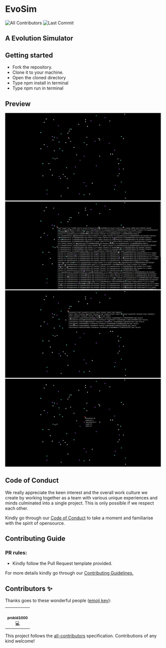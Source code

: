 # EvoSim
![All Contributors](https://img.shields.io/github/contributors/prskid1000/EvoSim)
![Last Commit](https://img.shields.io/github/last-commit/prskid1000/EvoSim)

## A Evolution Simulator

## Getting started

- Fork the repository.
- Clone it to your machine.
- Open the cloned directory
- Type npm install in terminal
- Type npm run in terminal

## Preview

![1](https://github.com/prskid1000/EvoSim/blob/master/Preview/1.png?raw=true)
![1](https://github.com/prskid1000/EvoSim/blob/master/Preview/2.png?raw=true)
![1](https://github.com/prskid1000/EvoSim/blob/master/Preview/3.png?raw=true)
![1](https://github.com/prskid1000/EvoSim/blob/master/Preview/4.png?raw=true)

## Code of Conduct

We really appreciate the keen interest and the overall work culture we create by
working together as a team with various unique experiences and minds culminated
into a single project. This is only possible if we respect each other.

Kindly go through our
[Code of Conduct](https://github.com/prskid1000/Template/blob/main/.github/CODE_OF_CONDUCT_TEMPLATE/CODE_OF_CONDUCT.md)
to take a moment and familiarise with the spirit of opensource.

## Contributing Guide

### PR rules:
- Kindly follow the Pull Request template provided.

For more details kindly go through our
[Contributing Guidelines.](https://github.com/prskid1000/Template/blob/main/.github/CONTRIBUTING_TEMPLATE/CONTRIBUTING.md)

## Contributors ✨

Thanks goes to these wonderful people ([emoji key](https://allcontributors.org/docs/en/emoji-key)):

<!-- ALL-CONTRIBUTORS-LIST:START - Do not remove or modify this section -->
<!-- prettier-ignore-start -->
<!-- markdownlint-disable -->
<table>
  <tr>
    <td align="center"><a href="http://biograph.dx.am/"><img src="https://avatars0.githubusercontent.com/prskid1000" width="100px;" alt=""/><br /><sub><b>prskid1000</b></sub></a><br /><a href="https://github.com/prskid1000/Template/commits?author=prskid1000" title="Code">💻</a></td>
  </tr>
</table>

<!-- markdownlint-enable -->
<!-- prettier-ignore-end -->
<!-- ALL-CONTRIBUTORS-LIST:END -->

This project follows the [all-contributors](https://github.com/all-contributors/all-contributors) specification. Contributions of any kind welcome!
